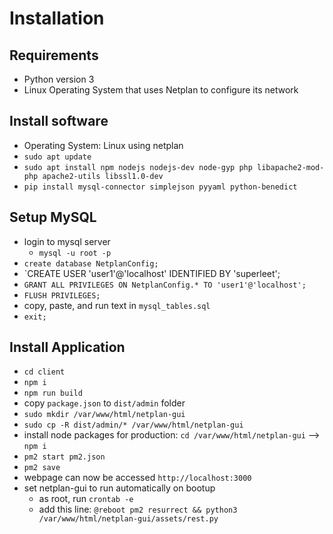 # Installation

## Requirements

- Python version 3
- Linux Operating System that uses Netplan to configure its network

## Install software

- Operating System: Linux using netplan
- `sudo apt update`
- `sudo apt install npm nodejs nodejs-dev node-gyp php libapache2-mod-php apache2-utils libssl1.0-dev`
- `pip install mysql-connector simplejson pyyaml python-benedict`

## Setup MySQL

- login to mysql server
  - `mysql -u root -p`
- `create database NetplanConfig;`
- `CREATE USER 'user1'@'localhost' IDENTIFIED BY 'superleet';
- `GRANT ALL PRIVILEGES ON NetplanConfig.* TO 'user1'@'localhost';`
- `FLUSH PRIVILEGES;`
- copy, paste, and run text in `mysql_tables.sql`
- `exit;`

## Install Application

- `cd client`
- `npm i`
- `npm run build`
- copy `package.json` to `dist/admin` folder
- `sudo mkdir /var/www/html/netplan-gui`
- `sudo cp -R dist/admin/* /var/www/html/netplan-gui`
- install node packages for production: `cd /var/www/html/netplan-gui` --> `npm i`
- `pm2 start pm2.json`
- `pm2 save`
- webpage can now be accessed `http://localhost:3000`
- set netplan-gui to run automatically on bootup
  - as root, run `crontab -e`
  - add this line: `@reboot pm2 resurrect && python3 /var/www/html/netplan-gui/assets/rest.py`
